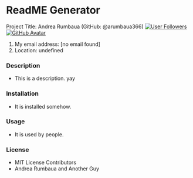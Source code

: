 # ReadME Generator
    
Project Title: Andrea Rumbaua (GitHub: @arumbaua366) [![User Followers](https://img.shields.io/github/followers/arumbaua366?style=social)](https://github.com/arumbaua366?tab=followers)
[![GitHub Avatar](https://avatars.githubusercontent.com/u/56378858?v=4)](https://github.com/arumbaua366)
1. My email address: [no email found]
2. Location: undefined
### Description
* This is a description. yay
### Installation
* It is installed somehow.
### Usage
* It is used by people.
### License
* MIT License
Contributors
* Andrea Rumbaua and Another Guy
